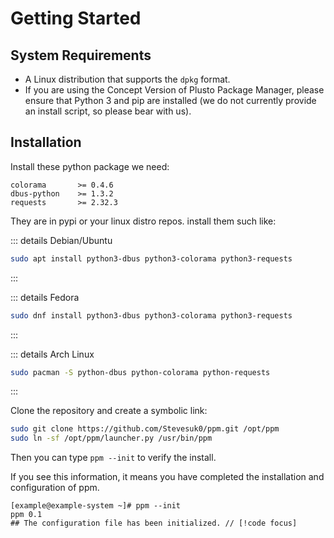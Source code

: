 # Getting Started

## System Requirements

- A Linux distribution that supports the `dpkg` format.
- If you are using the Concept Version of Plusto Package Manager, please ensure that Python 3 and pip are installed (we do not currently provide an install script, so please bear with us).

## Installation

Install these python package we need:
```
colorama       >= 0.4.6
dbus-python    >= 1.3.2
requests       >= 2.32.3
```
They are in pypi or your linux distro repos.
install them such like:

::: details Debian/Ubuntu
```bash
sudo apt install python3-dbus python3-colorama python3-requests
```
:::

::: details Fedora
```bash
sudo dnf install python3-dbus python3-colorama python3-requests
```
:::

::: details Arch Linux
```bash
sudo pacman -S python-dbus python-colorama python-requests
```
:::

Clone the repository and create a symbolic link:

```bash
sudo git clone https://github.com/Stevesuk0/ppm.git /opt/ppm
sudo ln -sf /opt/ppm/launcher.py /usr/bin/ppm
```
Then you can type `ppm --init` to verify the install.

If you see this information, it means you have completed the installation and configuration of ppm.

```txt{3}
[example@example-system ~]# ppm --init
ppm 0.1
## The configuration file has been initialized. // [!code focus]
```